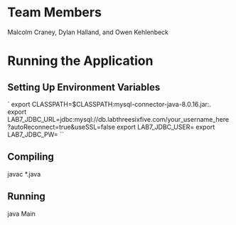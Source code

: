 # Team Members
Malcolm Craney, Dylan Halland, and Owen Kehlenbeck


# Running the Application

## Setting Up Environment Variables
`
export CLASSPATH=$CLASSPATH:mysql-connector-java-8.0.16.jar:.
export LAB7_JDBC_URL=jdbc:mysql://db.labthreesixfive.com/your_username_here?autoReconnect=true&useSSL=false
export LAB7_JDBC_USER=
export LAB7_JDBC_PW=
``

## Compiling
javac *.java

## Running
java Main
